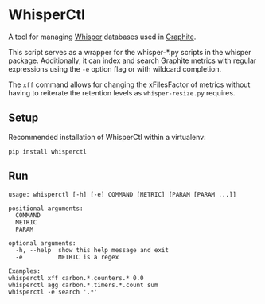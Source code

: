WhisperCtl
==========

A tool for managing [Whisper](http://github.com/graphite-project/whisper) databases used in [Graphite](http://github.com/graphite-project/graphite-web).

This script serves as a wrapper for the whisper-*.py scripts in the whisper package. Additionally, it can index and search Graphite metrics with regular expressions using the `-e` option flag or with wildcard completion.

The `xff` command allows for changing the xFilesFactor of metrics without having to reiterate the retention levels as `whisper-resize.py` requires.

## Setup

Recommended installation of WhisperCtl within a virtualenv:

```
pip install whisperctl
```

## Run
```
usage: whisperctl [-h] [-e] COMMAND [METRIC] [PARAM [PARAM ...]]

positional arguments:
  COMMAND
  METRIC
  PARAM

optional arguments:
  -h, --help  show this help message and exit
  -e          METRIC is a regex
  
Examples:
whisperctl xff carbon.*.counters.* 0.0
whisperctl agg carbon.*.timers.*.count sum
whisperctl -e search '.*'
```

